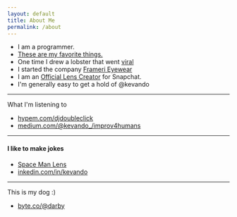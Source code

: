 ```yaml
---
layout: default
title: About Me
permalink: /about
---
```


- I am a programmer. 
- [These are my favorite things.](https://kevando.notion.site/fe886d019ec445b39e7f1335f5ce9bb0?v=d63ee646d8bf4fc7ac76c46ab81021fe) 
- One time I drew a lobster that went [viral](https://vsco.co/kevando/media/5903bdb11fdd9a043e0a73ea)
- I started the company [Frameri Eyewear](https://www.instagram.com/frameri/)
- I am an [Official Lens Creator](https://lensstudio.snapchat.com/creator/Mpx2Ow0xd7dWLQp62cK0Jg) for Snapchat. 
- I'm generally easy to get a hold of @kevando


---

What I'm listening to

- [hypem.com/djdoubleclick](https://hypem.com/djdoubleclick)
- [medium.com/@kevando_/improv4humans](https://medium.com/@kevando_/improv4humans-music-episodes-ccddc2ef0861)

---

#### I like to make jokes

- [Space Man Lens](https://www.snapchat.com/unlock/?type=SNAPCODE&uuid=94f665041a674d42a7b6df54c448677d&metadata=01)
- [inkedin.com/in/kevando](https://www.linkedin.com/in/kevando)
<!-- gooogle review -->

---

This is my dog :)

- [byte.co/@darby](https://byte.co/@darby)




<!-- Bird Brain -->
<script type="text/javascript" src="https://cdnjs.cloudflare.com/ajax/libs/jquery/3.5.1/jquery.min.js"></script>
<script type="text/javascript" src="/assets/scripts/bird.js"></script>